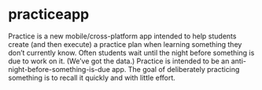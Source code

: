 practiceapp
===========
Practice is a new mobile/cross-platform app intended to help students create (and then execute) a practice plan when learning something they don’t currently know.  Often students wait until the night before something is due to work on it. (We’ve got the data.)  Practice is intended to be an anti-night-before-something-is-due app.  The goal of deliberately practicing something is to recall it quickly and with little effort.
